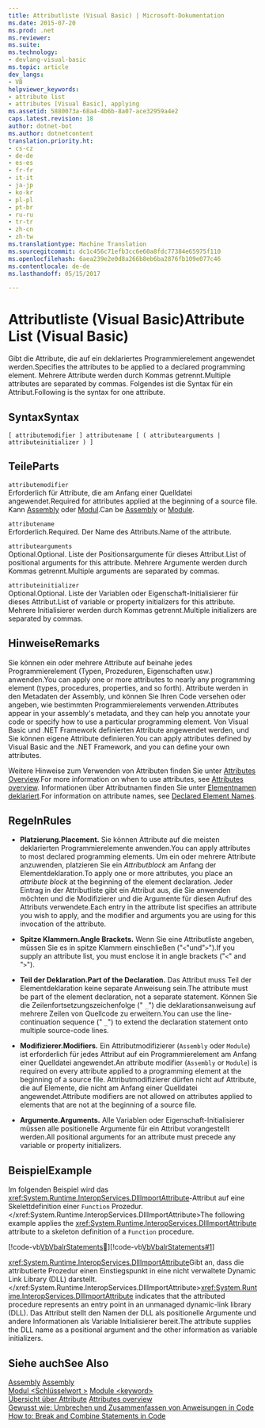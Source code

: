 ```yaml
---
title: Attributliste (Visual Basic) | Microsoft-Dokumentation
ms.date: 2015-07-20
ms.prod: .net
ms.reviewer: 
ms.suite: 
ms.technology:
- devlang-visual-basic
ms.topic: article
dev_langs:
- VB
helpviewer_keywords:
- attribute list
- attributes [Visual Basic], applying
ms.assetid: 5880073a-68a4-4b6b-8a07-ace32959a4e2
caps.latest.revision: 18
author: dotnet-bot
ms.author: dotnetcontent
translation.priority.ht:
- cs-cz
- de-de
- es-es
- fr-fr
- it-it
- ja-jp
- ko-kr
- pl-pl
- pt-br
- ru-ru
- tr-tr
- zh-cn
- zh-tw
ms.translationtype: Machine Translation
ms.sourcegitcommit: dc1c456c71efb3cc6e60a8fdc77384e65975f110
ms.openlocfilehash: 6aea239e2e0d8a266b8eb6ba2876fb109e077c46
ms.contentlocale: de-de
ms.lasthandoff: 05/15/2017

---
```

# <a name="attribute-list-visual-basic"></a><span data-ttu-id="971c9-102">Attributliste (Visual Basic)</span><span class="sxs-lookup"><span data-stu-id="971c9-102">Attribute List (Visual Basic)</span></span>
<span data-ttu-id="971c9-103">Gibt die Attribute, die auf ein deklariertes Programmierelement angewendet werden.</span><span class="sxs-lookup"><span data-stu-id="971c9-103">Specifies the attributes to be applied to a declared programming element.</span></span> <span data-ttu-id="971c9-104">Mehrere Attribute werden durch Kommas getrennt.</span><span class="sxs-lookup"><span data-stu-id="971c9-104">Multiple attributes are separated by commas.</span></span> <span data-ttu-id="971c9-105">Folgendes ist die Syntax für ein Attribut.</span><span class="sxs-lookup"><span data-stu-id="971c9-105">Following is the syntax for one attribute.</span></span>  
  
## <a name="syntax"></a><span data-ttu-id="971c9-106">Syntax</span><span class="sxs-lookup"><span data-stu-id="971c9-106">Syntax</span></span>  
  
```  
[ attributemodifier ] attributename [ ( attributearguments | attributeinitializer ) ]  
```  
  
## <a name="parts"></a><span data-ttu-id="971c9-107">Teile</span><span class="sxs-lookup"><span data-stu-id="971c9-107">Parts</span></span>  
 `attributemodifier`  
 <span data-ttu-id="971c9-108">Erforderlich für Attribute, die am Anfang einer Quelldatei angewendet.</span><span class="sxs-lookup"><span data-stu-id="971c9-108">Required for attributes applied at the beginning of a source file.</span></span> <span data-ttu-id="971c9-109">Kann [Assembly](../../../visual-basic/language-reference/modifiers/assembly.md) oder [Modul](../../../visual-basic/language-reference/modifiers/module-keyword.md).</span><span class="sxs-lookup"><span data-stu-id="971c9-109">Can be [Assembly](../../../visual-basic/language-reference/modifiers/assembly.md) or [Module](../../../visual-basic/language-reference/modifiers/module-keyword.md).</span></span>  
  
 `attributename`  
 <span data-ttu-id="971c9-110">Erforderlich.</span><span class="sxs-lookup"><span data-stu-id="971c9-110">Required.</span></span> <span data-ttu-id="971c9-111">Der Name des Attributs.</span><span class="sxs-lookup"><span data-stu-id="971c9-111">Name of the attribute.</span></span>  
  
 `attributearguments`  
 <span data-ttu-id="971c9-112">Optional.</span><span class="sxs-lookup"><span data-stu-id="971c9-112">Optional.</span></span> <span data-ttu-id="971c9-113">Liste der Positionsargumente für dieses Attribut.</span><span class="sxs-lookup"><span data-stu-id="971c9-113">List of positional arguments for this attribute.</span></span> <span data-ttu-id="971c9-114">Mehrere Argumente werden durch Kommas getrennt.</span><span class="sxs-lookup"><span data-stu-id="971c9-114">Multiple arguments are separated by commas.</span></span>  
  
 `attributeinitializer`  
 <span data-ttu-id="971c9-115">Optional.</span><span class="sxs-lookup"><span data-stu-id="971c9-115">Optional.</span></span> <span data-ttu-id="971c9-116">Liste der Variablen oder Eigenschaft-Initialisierer für dieses Attribut.</span><span class="sxs-lookup"><span data-stu-id="971c9-116">List of variable or property initializers for this attribute.</span></span> <span data-ttu-id="971c9-117">Mehrere Initialisierer werden durch Kommas getrennt.</span><span class="sxs-lookup"><span data-stu-id="971c9-117">Multiple initializers are separated by commas.</span></span>  
  
## <a name="remarks"></a><span data-ttu-id="971c9-118">Hinweise</span><span class="sxs-lookup"><span data-stu-id="971c9-118">Remarks</span></span>  
 <span data-ttu-id="971c9-119">Sie können ein oder mehrere Attribute auf beinahe jedes Programmierelement (Typen, Prozeduren, Eigenschaften usw.) anwenden.</span><span class="sxs-lookup"><span data-stu-id="971c9-119">You can apply one or more attributes to nearly any programming element (types, procedures, properties, and so forth).</span></span> <span data-ttu-id="971c9-120">Attribute werden in den Metadaten der Assembly, und können Sie Ihren Code versehen oder angeben, wie bestimmten Programmierelements verwenden.</span><span class="sxs-lookup"><span data-stu-id="971c9-120">Attributes appear in your assembly's metadata, and they can help you annotate your code or specify how to use a particular programming element.</span></span> <span data-ttu-id="971c9-121">Von Visual Basic und .NET Framework definierten Attribute angewendet werden, und Sie können eigene Attribute definieren.</span><span class="sxs-lookup"><span data-stu-id="971c9-121">You can apply attributes defined by Visual Basic and the .NET Framework, and you can define your own attributes.</span></span>  

 <span data-ttu-id="971c9-122">Weitere Hinweise zum Verwenden von Attributen finden Sie unter [Attributes Overview](../../../visual-basic/programming-guide/concepts/attributes/index.md).</span><span class="sxs-lookup"><span data-stu-id="971c9-122">For more information on when to use attributes, see [Attributes overview](../../../visual-basic/programming-guide/concepts/attributes/index.md).</span></span> <span data-ttu-id="971c9-123">Informationen über Attributnamen finden Sie unter [Elementnamen deklariert](../../../visual-basic/programming-guide/language-features/declared-elements/declared-element-names.md).</span><span class="sxs-lookup"><span data-stu-id="971c9-123">For information on attribute names, see [Declared Element Names](../../../visual-basic/programming-guide/language-features/declared-elements/declared-element-names.md).</span></span>  
  
## <a name="rules"></a><span data-ttu-id="971c9-124">Regeln</span><span class="sxs-lookup"><span data-stu-id="971c9-124">Rules</span></span>  
  
-   <span data-ttu-id="971c9-125">**Platzierung.**</span><span class="sxs-lookup"><span data-stu-id="971c9-125">**Placement.**</span></span> <span data-ttu-id="971c9-126">Sie können Attribute auf die meisten deklarierten Programmierelemente anwenden.</span><span class="sxs-lookup"><span data-stu-id="971c9-126">You can apply attributes to most declared programming elements.</span></span> <span data-ttu-id="971c9-127">Um ein oder mehrere Attribute anzuwenden, platzieren Sie ein *Attributblock* am Anfang der Elementdeklaration.</span><span class="sxs-lookup"><span data-stu-id="971c9-127">To apply one or more attributes, you place an *attribute block* at the beginning of the element declaration.</span></span> <span data-ttu-id="971c9-128">Jeder Eintrag in der Attributliste gibt ein Attribut aus, die Sie anwenden möchten und die Modifizierer und die Argumente für diesen Aufruf des Attributs verwendete.</span><span class="sxs-lookup"><span data-stu-id="971c9-128">Each entry in the attribute list specifies an attribute you wish to apply, and the modifier and arguments you are using for this invocation of the attribute.</span></span>  
  
-   <span data-ttu-id="971c9-129">**Spitze Klammern.**</span><span class="sxs-lookup"><span data-stu-id="971c9-129">**Angle Brackets.**</span></span> <span data-ttu-id="971c9-130">Wenn Sie eine Attributliste angeben, müssen Sie es in spitze Klammern einschließen ("`<`"und"`>`").</span><span class="sxs-lookup"><span data-stu-id="971c9-130">If you supply an attribute list, you must enclose it in angle brackets ("`<`" and "`>`").</span></span>  
  
-   <span data-ttu-id="971c9-131">**Teil der Deklaration.**</span><span class="sxs-lookup"><span data-stu-id="971c9-131">**Part of the Declaration.**</span></span> <span data-ttu-id="971c9-132">Das Attribut muss Teil der Elementdeklaration keine separate Anweisung sein.</span><span class="sxs-lookup"><span data-stu-id="971c9-132">The attribute must be part of the element declaration, not a separate statement.</span></span> <span data-ttu-id="971c9-133">Können Sie die Zeilenfortsetzungszeichenfolge (" `_`") die deklarationsanweisung auf mehrere Zeilen von Quellcode zu erweitern.</span><span class="sxs-lookup"><span data-stu-id="971c9-133">You can use the line-continuation sequence (" `_`") to extend the declaration statement onto multiple source-code lines.</span></span>  
  
-   <span data-ttu-id="971c9-134">**Modifizierer.**</span><span class="sxs-lookup"><span data-stu-id="971c9-134">**Modifiers.**</span></span> <span data-ttu-id="971c9-135">Ein Attributmodifizierer (`Assembly` oder `Module`) ist erforderlich für jedes Attribut auf ein Programmierelement am Anfang einer Quelldatei angewendet.</span><span class="sxs-lookup"><span data-stu-id="971c9-135">An attribute modifier (`Assembly` or `Module`) is required on every attribute applied to a programming element at the beginning of a source file.</span></span> <span data-ttu-id="971c9-136">Attributmodifizierer dürfen nicht auf Attribute, die auf Elemente, die nicht am Anfang einer Quelldatei angewendet.</span><span class="sxs-lookup"><span data-stu-id="971c9-136">Attribute modifiers are not allowed on attributes applied to elements that are not at the beginning of a source file.</span></span>  
  
-   <span data-ttu-id="971c9-137">**Argumente.**</span><span class="sxs-lookup"><span data-stu-id="971c9-137">**Arguments.**</span></span> <span data-ttu-id="971c9-138">Alle Variablen oder Eigenschaft-Initialisierer müssen alle positionelle Argumente für ein Attribut vorangestellt werden.</span><span class="sxs-lookup"><span data-stu-id="971c9-138">All positional arguments for an attribute must precede any variable or property initializers.</span></span>  
  
## <a name="example"></a><span data-ttu-id="971c9-139">Beispiel</span><span class="sxs-lookup"><span data-stu-id="971c9-139">Example</span></span>  
 <span data-ttu-id="971c9-140">Im folgenden Beispiel wird das <xref:System.Runtime.InteropServices.DllImportAttribute>-Attribut auf eine Skelettdefinition einer `Function` Prozedur.</xref:System.Runtime.InteropServices.DllImportAttribute></span><span class="sxs-lookup"><span data-stu-id="971c9-140">The following example applies the <xref:System.Runtime.InteropServices.DllImportAttribute> attribute to a skeleton definition of a `Function` procedure.</span></span>  
  
 <span data-ttu-id="971c9-141">[!code-vb[VbVbalrStatements&#1;](../../../visual-basic/language-reference/error-messages/codesnippet/VisualBasic/attribute-list_1.vb)]</span><span class="sxs-lookup"><span data-stu-id="971c9-141">[!code-vb[VbVbalrStatements#1](../../../visual-basic/language-reference/error-messages/codesnippet/VisualBasic/attribute-list_1.vb)]</span></span>  
  
 <span data-ttu-id="971c9-142"><xref:System.Runtime.InteropServices.DllImportAttribute>Gibt an, dass die attributierte Prozedur einen Einstiegspunkt in eine nicht verwaltete Dynamic Link Library (DLL) darstellt.</xref:System.Runtime.InteropServices.DllImportAttribute></span><span class="sxs-lookup"><span data-stu-id="971c9-142"><xref:System.Runtime.InteropServices.DllImportAttribute> indicates that the attributed procedure represents an entry point in an unmanaged dynamic-link library (DLL).</span></span> <span data-ttu-id="971c9-143">Das Attribut stellt den Namen der DLL als positionelle Argumente und andere Informationen als Variable Initialisierer bereit.</span><span class="sxs-lookup"><span data-stu-id="971c9-143">The attribute supplies the DLL name as a positional argument and the other information as variable initializers.</span></span>  
  
## <a name="see-also"></a><span data-ttu-id="971c9-144">Siehe auch</span><span class="sxs-lookup"><span data-stu-id="971c9-144">See Also</span></span>  
 <span data-ttu-id="971c9-145">[Assembly](../../../visual-basic/language-reference/modifiers/assembly.md) </span><span class="sxs-lookup"><span data-stu-id="971c9-145">[Assembly](../../../visual-basic/language-reference/modifiers/assembly.md) </span></span>  
<span data-ttu-id="971c9-146"> [Modul \<Schlüsselwort >](../../../visual-basic/language-reference/modifiers/module-keyword.md) </span><span class="sxs-lookup"><span data-stu-id="971c9-146"> [Module \<keyword>](../../../visual-basic/language-reference/modifiers/module-keyword.md) </span></span>  
<span data-ttu-id="971c9-147"> [Übersicht über Attribute](../../../visual-basic/programming-guide/concepts/attributes/index.md) </span><span class="sxs-lookup"><span data-stu-id="971c9-147"> [Attributes overview](../../../visual-basic/programming-guide/concepts/attributes/index.md) </span></span>  
<span data-ttu-id="971c9-148"> [Gewusst wie: Umbrechen und Zusammenfassen von Anweisungen in Code](../../../visual-basic/programming-guide/program-structure/how-to-break-and-combine-statements-in-code.md)</span><span class="sxs-lookup"><span data-stu-id="971c9-148"> [How to: Break and Combine Statements in Code](../../../visual-basic/programming-guide/program-structure/how-to-break-and-combine-statements-in-code.md)</span></span>

